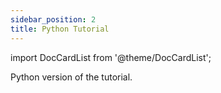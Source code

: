 ```yaml
---
sidebar_position: 2
title: Python Tutorial
---
```

import DocCardList from '@theme/DocCardList';

Python version of the tutorial.

<DocCardList />
